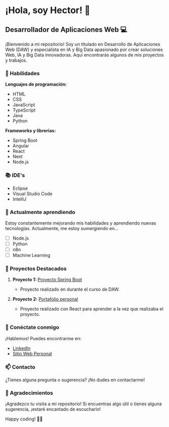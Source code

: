 # ¡Hola, soy Hector! 👋

## Desarrollador de Aplicaciones Web 💻

¡Bienvenido a mi repositorio! Soy un titulado en Desarrollo de Aplicaciones Web (DAW) y especialista en IA y Big Data apasionado por crear soluciones Web, IA y Big Data innovadoras. Aquí encontrarás algunos de mis proyectos y trabajos.

### 🚀 Habilidades

**Lenguajes de programación:**
- HTML  
- CSS  
- JavaScript
- TypeScript  
- Java  
- Python  

**Frameworks y librerías:**
- Spring Boot  
- Angular  
- React
- Next
- Node.js

### 📚 IDE's
- Eclipse  
- Visual Studio Code  
- IntelliJ  

### 🌱 Actualmente aprendiendo

Estoy constantemente mejorando mis habilidades y aprendiendo nuevas tecnologías. Actualmente, me estoy sumergiendo en...

- [ ] Node.js
- [ ] Python
- [ ] n8n
- [ ] Machine Learning

### 📂 Proyectos Destacados

1. **Proyecto 1:** [Proyecto Spring Boot](https://github.com/Haktor23/ActividadDWES_futbol_mysql)
   - Proyecto realizado en durante el curso de DAW.
     
1. **Proyecto 2:** [Portafolio personal](https://github.com/Haktor23/Portafolio_Personal)
   - Proyecto realizado con React para aprender a la vez que realizaba el proyecto.


### 🤝 Conéctate conmigo

¡Hablemos! Puedes encontrarme en:

- [LinkedIn](https://www.linkedin.com/in/hector-burgos-mart%C3%AD-39ab182b0/)
- [Sitio Web Personal](https://hectorbm-portfolio.vercel.app/)

### 📫 Contacto

¿Tienes alguna pregunta o sugerencia? ¡No dudes en contactarme!

### 🙏 Agradecimientos

¡Agradezco tu visita a mi repositorio! Si encuentras algo útil o tienes alguna sugerencia, ¡estaré encantado de escucharlo!

Happy coding! 👨‍💻
